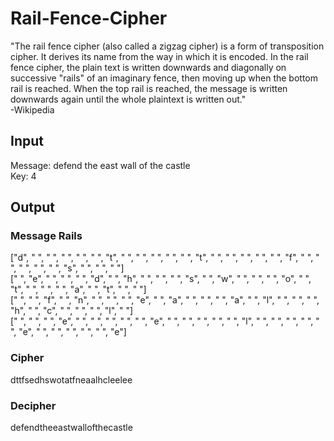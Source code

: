 # Rail-Fence-Cipher

"The rail fence cipher (also called a zigzag cipher) is a form of transposition cipher. It derives its name from the way in which it is encoded. In the rail fence cipher, the plain text is written downwards and diagonally on successive "rails" of an imaginary fence, then moving up when the bottom rail is reached. When the top rail is reached, the message is written downwards again until the whole plaintext is written out."  
-Wikipedia

## Input
Message: defend the east wall of the castle  
Key: 4

## Output
### Message Rails
["d", " ", " ", " ", " ", " ", "t", " ", " ", " ", " ", " ", "t", " ", " ", " ", " ", " ", "f", " ", " ", " ", " ", " ", "s", " ", " ", " "]  
[" ", "e", " ", " ", " ", "d", " ", "h", " ", " ", " ", "s", " ", "w", " ", " ", " ", "o", " ", "t", " ", " ", " ", "a", " ", "t", " ", " "]  
[" ", " ", "f", " ", "n", " ", " ", " ", "e", " ", "a", " ", " ", " ", "a", " ", "l", " ", " ", " ", "h", " ", "c", " ", " ", " ", "l", " "]  
[" ", " ", " ", "e", " ", " ", " ", " ", " ", "e", " ", " ", " ", " ", " ", "l", " ", " ", " ", " ", " ", "e", " ", " ", " ", " ", " ", "e"]  

### Cipher
dttfsedhswotatfneaalhcleelee

### Decipher
defendtheeastwallofthecastle
